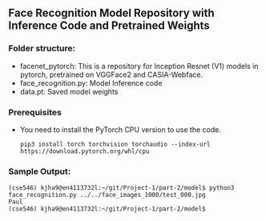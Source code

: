 ## Face Recognition Model Repository with Inference Code and Pretrained Weights

### Folder structure:
 - facenet_pytorch: This is a repository for Inception Resnet (V1) models in pytorch, pretrained on VGGFace2 and CASIA-Webface. 
 - face_recognition.py: Model Inference code 
 - data.pt: Saved model weights 

### Prerequisites
  - You need to install the PyTorch CPU version to use the code.
    ```
    pip3 install torch torchvision torchaudio --index-url https://download.pytorch.org/whl/cpu
    ```

### Sample Output:

```
(cse546) kjha9@en4113732l:~/git/Project-1/part-2/model$ python3 face_recognition.py ../../face_images_1000/test_000.jpg
Paul
(cse546) kjha9@en4113732l:~/git/Project-1/part-2/model$
